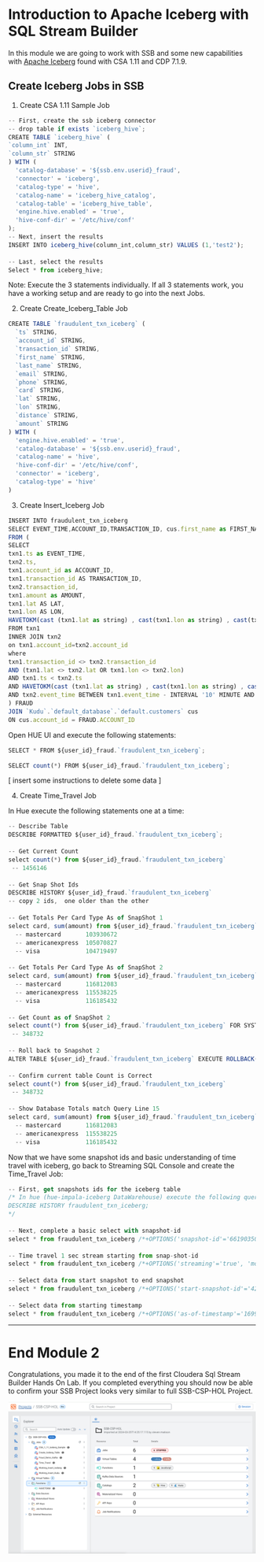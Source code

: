 # Introduction to Apache Iceberg with SQL Stream Builder
 
In this module we are going to work with SSB and some new capabilities with [Apache Iceberg](https://iceberg.apache.org/) found with CSA 1.11 and CDP 7.1.9.


## Create Iceberg Jobs in SSB

1. Create CSA 1.11 Sample Job

``` javascript
-- First, create the ssb iceberg connector
-- drop table if exists `iceberg_hive`;
CREATE TABLE `iceberg_hive` (
`column_int` INT,
`column_str` STRING
) WITH (
  'catalog-database' = '${ssb.env.userid}_fraud',
  'connector' = 'iceberg',
  'catalog-type' = 'hive',
  'catalog-name' = 'iceberg_hive_catalog',
  'catalog-table' = 'iceberg_hive_table', 
  'engine.hive.enabled' = 'true',
  'hive-conf-dir' = '/etc/hive/conf'
);
-- Next, insert the results
INSERT INTO iceberg_hive(column_int,column_str) VALUES (1,'test2');

-- Last, select the results
Select * from iceberg_hive;
```
  Note: Execute the 3 statements individually.  If all 3 statements work, you have a working setup and are ready to go into the next Jobs.

2. Create Create_Iceberg_Table Job


``` javascript
CREATE TABLE `fraudulent_txn_iceberg` (
  `ts` STRING,
  `account_id` STRING,
  `transaction_id` STRING,
  `first_name` STRING,
  `last_name` STRING,
  `email` STRING,
  `phone` STRING,
  `card` STRING,
  `lat` STRING,
  `lon` STRING,
  `distance` STRING,
  `amount` STRING
) WITH (
  'engine.hive.enabled' = 'true',
  'catalog-database' = '${ssb.env.userid}_fraud',
  'catalog-name' = 'hive',
  'hive-conf-dir' = '/etc/hive/conf',
  'connector' = 'iceberg',
  'catalog-type' = 'hive'
)
```

3. Create Insert_Iceberg Job

``` javascript
INSERT INTO fraudulent_txn_iceberg
SELECT EVENT_TIME,ACCOUNT_ID,TRANSACTION_ID, cus.first_name as FIRST_NAME ,cus.last_name as LAST_NAME,cus.email as EMAIL ,cus.gender as GENDER, cus.phone as PHONE , cus.card as CARD , CAST(LAT AS STRING), CAST(LON AS STRING), CAST(AMOUNT AS STRING)
FROM (
SELECT
txn1.ts as EVENT_TIME,
txn2.ts,
txn1.account_id as ACCOUNT_ID,
txn1.transaction_id AS TRANSACTION_ID,
txn2.transaction_id,
txn1.amount as AMOUNT,
txn1.lat AS LAT,
txn1.lon AS LON,
HAVETOKM(cast (txn1.lat as string) , cast(txn1.lon as string) , cast(txn2.lat as string) , cast(txn2.lon as string)) as distance
FROM txn1
INNER JOIN txn2
on txn1.account_id=txn2.account_id
where
txn1.transaction_id <> txn2.transaction_id
AND (txn1.lat <> txn2.lat OR txn1.lon <> txn2.lon)
AND txn1.ts < txn2.ts
AND HAVETOKM(cast (txn1.lat as string) , cast(txn1.lon as string) , cast(txn2.lat as string) , cast(txn2.lon as string)) > 1
AND txn2.event_time BETWEEN txn1.event_time - INTERVAL '10' MINUTE AND txn1.event_time
) FRAUD
JOIN `Kudu`.`default_database`.`default.customers` cus
ON cus.account_id = FRAUD.ACCOUNT_ID
```

Open HUE UI and execute the following statements:

```javascript
SELECT * FROM ${user_id}_fraud.`fraudulent_txn_iceberg`;
```
```javascript
SELECT count(*) FROM ${user_id}_fraud.`fraudulent_txn_iceberg`;
```

[ insert some instructions to delete some data ]


4. Create Time_Travel Job

In Hue execute the following statements one at a time:

``` javascript
-- Describe Table
DESCRIBE FORMATTED ${user_id}_fraud.`fraudulent_txn_iceberg`; 

-- Get Current Count
select count(*) from ${user_id}_fraud.`fraudulent_txn_iceberg`
 -- 1456146

-- Get Snap Shot Ids
DESCRIBE HISTORY ${user_id}_fraud.`fraudulent_txn_iceberg`
-- copy 2 ids,  one older than the other

-- Get Totals Per Card Type As of SnapShot 1 
select card, sum(amount) from ${user_id}_fraud.`fraudulent_txn_iceberg` FOR SYSTEM_VERSION AS OF 2163411949573389139 GROUP BY card
  -- mastercard       103930672
  -- americanexpress  105070827
  -- visa             104719497

-- Get Totals Per Card Type As of SnapShot 2
select card, sum(amount) from ${user_id}_fraud.`fraudulent_txn_iceberg` FOR SYSTEM_VERSION AS OF 2013237884718568734 GROUP BY card
  -- mastercard       116812083
  -- americanexpress  115538225
  -- visa             116185432
 
-- Get Count as of SnapShot 2  
select count(*) from ${user_id}_fraud.`fraudulent_txn_iceberg` FOR SYSTEM_VERSION AS OF 2013237884718568734  
 -- 348732
 
-- Roll back to Snapshot 2
ALTER TABLE ${user_id}_fraud.`fraudulent_txn_iceberg` EXECUTE ROLLBACK(2013237884718568734);

-- Confirm current table Count is Correct
select count(*) from ${user_id}_fraud.`fraudulent_txn_iceberg`
 -- 348732
 
-- Show Database Totals match Query Line 15
select card, sum(amount) from ${user_id}_fraud.`fraudulent_txn_iceberg` GROUP BY card 
  -- mastercard       116812083
  -- americanexpress  115538225
  -- visa             116185432
```

Now that we have some snapshot ids and basic understanding of time travel with iceberg, go back to Streaming SQL Console and create the Time_Travel Job:

``` javascript
-- First, get snapshots ids for the iceberg table
/* In hue (hue-impala-iceberg DataWarehouse) execute the following query to get start-snapshot-id report
DESCRIBE HISTORY fraudulent_txn_iceberg; 
*/

-- Next, complete a basic select with snapshot-id
select * from fraudulent_txn_iceberg /*+OPTIONS('snapshot-id'='6619035083895556755')*/;

-- Time travel 1 sec stream starting from snap-shot-id
select * from fraudulent_txn_iceberg /*+OPTIONS('streaming'='true', 'monitor-interval'='1s', 'start-snapshot-id'='4263825941508588099')*/;

-- Select data from start snapshot to end snapshot
select * from fraudulent_txn_iceberg /*+OPTIONS('start-snapshot-id'='4263825941508588099', 'end-snapshot-id'='3724519465921078641')*/;

-- Select data from starting timestamp
select * from fraudulent_txn_iceberg /*+OPTIONS('as-of-timestamp'='1699425703000')*/;
```
***


# End Module 2

Congratulations, you made it to the end of the first Cloudera Sql Stream Builder Hands On Lab.  If you completed everything you should now be able to confirm your SSB Project looks very similar to full SSB-CSP-HOL Project.

![09.5 Intro to SSB](/Images/09.5_Intro_SSB.png)

